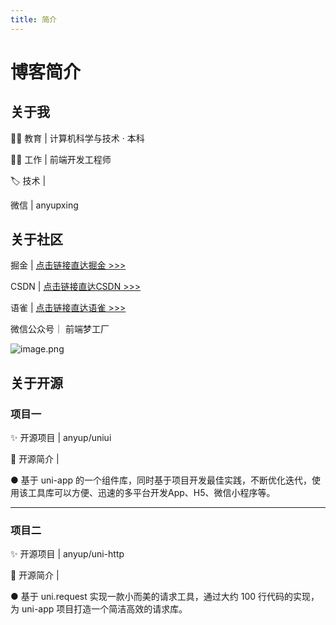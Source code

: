 ```yaml
---
title: 简介
---
```


# 博客简介

## 关于我

👨‍🎓 教育 |  计算机科学与技术 · 本科

👨‍💻 工作 |  前端开发工程师

🏷️ 技术 | <Badge type="tip" text="Vue.js" /> <Badge type="tip" text="Angular.js" /> <Badge type="tip" text="JavaScript" /> <Badge type="tip" text="uni-app" />

<custom-icon name="weixin" size="20px" color="#00b066" /> 微信 |  anyupxing


## 关于社区

<p><custom-icon name="juejin" size="19px" color="#0077f7" />  掘金 |  <a href="https://juejin.cn/user/4230576472589976/posts" target="_blank">点击链接直达掘金 >>></a></p>

<p><custom-icon name="csdn" size="20px" color="#ff4b30" /> CSDN |  <a href="https://blog.csdn.net/qq_24956515" target="_blank">点击链接直达CSDN >>></a></p>

<p><custom-icon name="yuque" size="20px" color="#00b066" /> 语雀 |  <a href="https://www.yuque.com/anyup" target="_blank">点击链接直达语雀 >>></a></p>

<p><custom-icon name="weixingongzhonghao" size="22px" color="#00b066" /> 微信公众号｜ 前端梦工厂 </p>

![image.png](https://cdn.nlark.com/yuque/0/2024/png/756043/1711511212734-584243f5-cdef-4f0d-8758-392b2b743b87.png?x-oss-process=image%2Fformat%2Cwebp)


## 关于开源

### 项目一

✨ 开源项目 |  anyup/uniui

🌟 开源简介 |  

● 基于 uni-app 的一个组件库，同时基于项目开发最佳实践，不断优化迭代，使用该工具库可以方便、迅速的多平台开发App、H5、微信小程序等。

---

### 项目二

✨ 开源项目 |  anyup/uni-http

🌟 开源简介 |  

● 基于 uni.request 实现一款小而美的请求工具，通过大约 100 行代码的实现，为 uni-app 项目打造一个简洁高效的请求库。